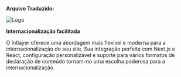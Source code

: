 **Arquivo Traduzido:**

![Logo](https://github.com/aymericzip/intlayer/blob/main/packages/@intlayer/design-system/src/components/Logo/logo_with_text_no_frame.svg)

**Internacionalização facilitada**

O Intlayer oferece uma abordagem mais flexível e moderna para a internacionalização do seu site. Sua integração perfeita com Next.js e React, configuração personalizável e suporte para vários formatos de declaração de conteúdo tornam-no uma escolha poderosa para a internacionalização.
